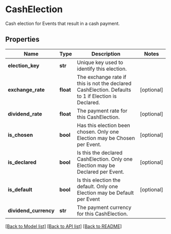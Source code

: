 # CashElection

Cash election for Events that result in a cash payment.

## Properties
Name | Type | Description | Notes
------------ | ------------- | ------------- | -------------
**election_key** | **str** | Unique key used to identify this election. | 
**exchange_rate** | **float** | The exchange rate if this is not the declared CashElection.  Defaults to 1 if Election is Declared. | [optional] 
**dividend_rate** | **float** | The payment rate for this CashElection. | [optional] 
**is_chosen** | **bool** | Has this election been chosen.  Only one Election may be Chosen per Event. | [optional] 
**is_declared** | **bool** | Is this the declared CashElection.  Only one Election may be Declared per Event. | [optional] 
**is_default** | **bool** | Is this election the default.  Only one Election may be Default per Event | [optional] 
**dividend_currency** | **str** | The payment currency for this CashElection. | 

[[Back to Model list]](../README.md#documentation-for-models) [[Back to API list]](../README.md#documentation-for-api-endpoints) [[Back to README]](../README.md)


